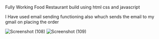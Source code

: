 Fully Working Food Restaurant build using html css and javascript

I Have used email sending functioning also whuch sends the email to my gmail on placing the order 

![Screenshot (108)](https://github.com/yp8866/Wiggle/assets/122187543/4d5881ba-45e1-4b4e-b5d5-6601c7e3922b)
![Screenshot (109)](https://github.com/yp8866/Wiggle/assets/122187543/37041023-f29d-4cff-a6fc-c05d97e6bc75)
